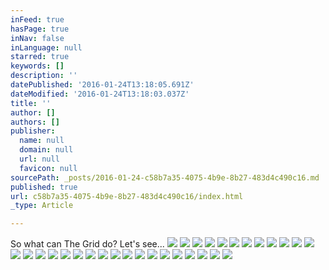 ```yaml
---
inFeed: true
hasPage: true
inNav: false
inLanguage: null
starred: true
keywords: []
description: ''
datePublished: '2016-01-24T13:18:05.691Z'
dateModified: '2016-01-24T13:18:03.037Z'
title: ''
author: []
authors: []
publisher:
  name: null
  domain: null
  url: null
  favicon: null
sourcePath: _posts/2016-01-24-c58b7a35-4075-4b9e-8b27-483d4c490c16.md
published: true
url: c58b7a35-4075-4b9e-8b27-483d4c490c16/index.html
_type: Article

---
```

So what can The Grid do?  Let's see...
![](https://the-grid-user-content.s3-us-west-2.amazonaws.com/09d42bea-01d2-49aa-9ca9-e860d069a3e9.jpg)
![](https://the-grid-user-content.s3-us-west-2.amazonaws.com/8ec38160-6f61-4d7c-8551-dda0fb907f8e.jpg)
![](https://the-grid-user-content.s3-us-west-2.amazonaws.com/109e3b42-c1f3-4f17-b9a9-d2ea59c74553.jpg)
![](https://the-grid-user-content.s3-us-west-2.amazonaws.com/b575da95-c599-4feb-8f44-494f2016c369.jpg)
![](https://the-grid-user-content.s3-us-west-2.amazonaws.com/7272b0f9-4509-46dd-a40e-a912cde2bd0a.jpg)
![](https://the-grid-user-content.s3-us-west-2.amazonaws.com/25e51a95-25da-49b0-befe-4e4125bfedcd.jpg)
![](https://the-grid-user-content.s3-us-west-2.amazonaws.com/7a748b24-dc46-4262-8c6f-8052d503a9f8.jpg)
![](https://the-grid-user-content.s3-us-west-2.amazonaws.com/f6c8e5e7-fd95-43f2-9ad7-48b455375466.jpg)
![](https://the-grid-user-content.s3-us-west-2.amazonaws.com/94f4cb51-fac1-4503-be5f-9cf378b9b82f.jpg)
![](https://the-grid-user-content.s3-us-west-2.amazonaws.com/3d9c2977-5824-42bd-87ab-2e5da78d435c.jpg)
![](https://the-grid-user-content.s3-us-west-2.amazonaws.com/ef0feae4-5b7c-49c6-ba4c-913257275316.jpg)
![](https://the-grid-user-content.s3-us-west-2.amazonaws.com/b15cae3c-1490-4318-b28c-7ce63f148ba9.jpg)
![](https://the-grid-user-content.s3-us-west-2.amazonaws.com/87bba0b4-d89d-4f23-ae56-2f2e050cb9a1.jpg)
![](https://the-grid-user-content.s3-us-west-2.amazonaws.com/7874830b-86fc-4a0e-a390-de051ec7fcce.jpg)
![](https://the-grid-user-content.s3-us-west-2.amazonaws.com/a7beaa3e-75aa-4d20-90a7-c3bc3398c18e.jpg)
![](https://the-grid-user-content.s3-us-west-2.amazonaws.com/793d7def-5056-40e7-a48a-576f457a53f2.jpg)
![](https://the-grid-user-content.s3-us-west-2.amazonaws.com/2a7e53ad-5c2d-44eb-8baa-5cb8f4d50fd9.jpg)
![](https://the-grid-user-content.s3-us-west-2.amazonaws.com/13eea3b6-8e55-4ee1-8935-1259e6fc1849.jpg)
![](https://the-grid-user-content.s3-us-west-2.amazonaws.com/dd9a72d6-bed3-43ad-a44f-fdd994c16cab.jpg)
![](https://the-grid-user-content.s3-us-west-2.amazonaws.com/6bd252dd-be3b-4251-b3bb-6b615478d769.jpg)
![](https://the-grid-user-content.s3-us-west-2.amazonaws.com/57e053f2-27f1-4d92-aa58-98313a6f8701.jpg)
![](https://the-grid-user-content.s3-us-west-2.amazonaws.com/a2dd6490-b3dc-42ce-a7b9-e7b5c17ae7a8.jpg)
![](https://the-grid-user-content.s3-us-west-2.amazonaws.com/bb1202c8-6e50-4ca7-8047-734603a0a27e.jpg)
![](https://the-grid-user-content.s3-us-west-2.amazonaws.com/b18fa1af-89c7-4be7-9b06-f650c687b7d2.jpg)
![](https://the-grid-user-content.s3-us-west-2.amazonaws.com/83a1704e-bd17-435d-8b5f-7c66f045f5fa.jpg)
![](https://the-grid-user-content.s3-us-west-2.amazonaws.com/32676705-79c7-4a75-a720-24c147998390.jpg)
![](https://the-grid-user-content.s3-us-west-2.amazonaws.com/4e76455f-928d-43a7-8116-2068df78cb43.jpg)
![](https://the-grid-user-content.s3-us-west-2.amazonaws.com/c8854ddf-df6e-4a2e-be05-5dc4b6c01e16.jpg)
![](https://the-grid-user-content.s3-us-west-2.amazonaws.com/cd3c005e-f2c9-4b16-8f90-18979f596835.jpg)
![](https://the-grid-user-content.s3-us-west-2.amazonaws.com/34cf4e00-df03-4b83-bf2c-10a72153e099.jpg)